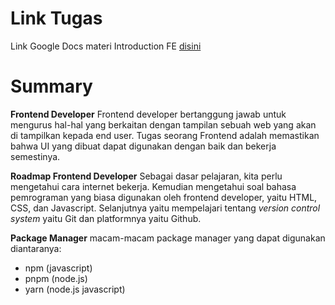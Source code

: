 # Link Tugas

Link Google Docs materi Introduction FE [disini](https://docs.google.com/document/d/1Ezp8PlH5S0B6MyF4igeylzktaAP5i7QgKSpyFRvj2pM/edit?usp=sharing)

# Summary

**Frontend Developer**
Frontend developer bertanggung jawab untuk mengurus hal-hal yang berkaitan dengan tampilan sebuah web yang akan di tampilkan kepada end user. Tugas seorang Frontend adalah memastikan bahwa UI yang dibuat dapat digunakan dengan baik dan bekerja semestinya.

**Roadmap Frontend Developer**
Sebagai dasar pelajaran, kita perlu mengetahui cara internet bekerja. Kemudian mengetahui soal bahasa pemrograman yang biasa digunakan oleh frontend developer, yaitu HTML, CSS, dan Javascript. Selanjutnya yaitu mempelajari tentang _version control system_ yaitu Git dan platformnya yaitu Github.

**Package Manager**
macam-macam package manager yang dapat digunakan diantaranya:

- npm (javascript)
- pnpm (node.js)
- yarn (node.js javascript)
